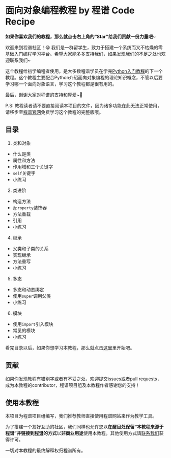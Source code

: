 # 面向对象编程教程 by 程谱 Code Recipe

**如果你喜欢我们的教程，那么就点击右上角的“Star”给我们贡献一份力量吧~**

欢迎来到程谱社区！😁 我们是一群留学生，致力于搭建一个系统而又不枯燥的零基础入门编程学习平台。希望大家能多多支持我们，如果发现我们的不足之处也欢迎联系我们~

这个教程给初学编程者使用，是大多数程谱学员在学完[Python入门教程](https://coderecipe.cn/learn/7)的下一个教程。这个教程主要配合Python介绍面向对象编程的理论知识概念，不管以后要学习哪一个面向对象语言，学习这个教程都是很有用的。

最后，谢谢大家对程谱的支持和厚爱~💖

P.S: 教程读者请不要直接阅读本项目的文件，因为诸多功能在此无法正常使用，请移步至[程谱官网](https://coderecipe.cn/learn/8)免费学习这个教程的完整版哦。

目录
------
1. 类和对象
  * 什么是类
  * 属性和方法
  * 作用域和三个关键字
  * `self`关键字
  * 小练习
2. 类进阶
  * 构造方法
  * `@property`装饰器
  * 方法重载
  * 引用
  * 小练习
4. 继承
  * 父类和子类的关系
  * 实现继承
  * 方法重写
  * 小练习
5. 多态
  * 多态和动态绑定
  * 使用`super`调用父类
  * 小练习
6. 模块
  * 使用`import`引入模块
  * 常见的模块
  * 小练习

看完目录以后，如果你想学习本教程，那么就点击[这里](https://coderecipe.cn/learn/8)里开始吧。

贡献
------
如果你发现教程有错别字或者有不妥之处，欢迎提交issues或者pull requests，成为本教程的contributor，程谱项目组及本教程作者感谢您的支持！

使用本教程
------
本项目为程谱项目组编写，我们推荐教师直接使用程谱网站来作为教学工具。

为了搭建一个友好互助的社区，我们同样也允许您以**在醒目处保留“本教程来源于程谱”并链接到[程谱](https://coderecipe.cn/learn/8)的方式**以**非商业用途**使用本教程。其他使用方式请[联系我们](mailto:cr@coderecipe.cn)获得许可。

一切对本教程的最终解释权归程谱所有。
